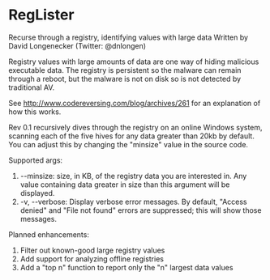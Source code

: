 # RegLister
Recurse through a registry, identifying values with large data
Written by David Longenecker (Twitter: @dnlongen)

Registry values with large amounts of data are one way of hiding malicious executable data. The registry is persistent so the malware can remain through a reboot, but the malware is not on disk so is not detected by traditional AV.

See http://www.codereversing.com/blog/archives/261 for an explanation of how this works.

Rev 0.1 recursively dives through the registry on an online Windows system, scanning each of the five hives for any data greater than 20kb by default. You can adjust this by changing the "minsize" value in the source code.

Supported args:

1. --minsize: size, in KB, of the registry data you are interested in. Any value containing data greater in size than this argument will be displayed.
2. -v, --verbose: Display verbose error messages. By default, "Access denied" and "File not found" errors are suppressed; this will show those messages.

Planned enhancements:

1. Filter out known-good large registry values
2. Add support for analyzing offline registries
3. Add a "top n" function to report only the "n" largest data values

